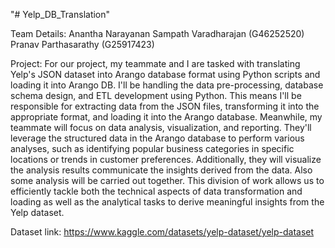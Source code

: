 "# Yelp_DB_Translation" 

Team Details:
Anantha Narayanan Sampath Varadharajan (G46252520)
Pranav Parthasarathy (G25917423)

Project:
For our project, my teammate and I are tasked with translating Yelp's JSON dataset into 
Arango database format using Python scripts and loading it into Arango DB. I'll be 
handling the data pre-processing, database schema design, and ETL development 
using Python. This means I'll be responsible for extracting data from the JSON files, 
transforming it into the appropriate format, and loading it into the Arango database.
Meanwhile, my teammate will focus on data analysis, visualization, and reporting. 
They'll leverage the structured data in the Arango database to perform various analyses, 
such as identifying popular business categories in specific locations or trends in 
customer preferences. Additionally, they will visualize the analysis results 
communicate the insights derived from the data. Also some analysis will be carried out 
together.
This division of work allows us to efficiently tackle both the technical aspects of data 
transformation and loading as well as the analytical tasks to derive meaningful insights 
from the Yelp dataset.

Dataset link: https://www.kaggle.com/datasets/yelp-dataset/yelp-dataset
